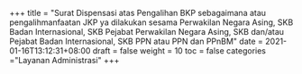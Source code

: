 +++
title = "Surat Dispensasi atas Pengalihan BKP sebagaimana atau pengalihmanfaatan JKP ya dilakukan sesama Perwakilan Negara Asing, SKB  Badan Internasional, SKB  Pejabat Perwakilan Negara Asing, SKB  dan/atau Pejabat Badan Internasional, SKB  PPN atau PPN dan PPnBM"
date = 2021-01-16T13:12:31+08:00
draft = false
weight = 10
toc = false
categories ="Layanan Administrasi"
+++